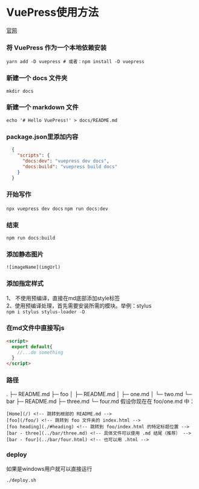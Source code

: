 # VuePress使用方法
[官网](https://www.vuepress.cn/)

### 将 VuePress 作为一个本地依赖安装
``````yarn add -D vuepress # 或者：npm install -D vuepress``````

### 新建一个 docs 文件夹
```mkdir docs```

### 新建一个 markdown 文件
```echo '# Hello VuePress!' > docs/README.md```

### package.json里添加内容
```json
  {
    "scripts": {
      "docs:dev": "vuepress dev docs",
      "docs:build": "vuepress build docs"
    }
  }
```
### 开始写作
```npx vuepress dev docs```
```npm run docs:dev```

### 结束
```npm run docs:build```

### 添加静态图片
```![imageName](imgUrl)```

### 添加指定样式
1、 不使用预编译，直接在md底部添加style标签  
2、使用预编译处理，首先需要安装所需的模块。举例：stylus  
```npm i stylus stylus-loader -D```  
<style lang="stylus"></style>

### 在md文件中直接写js
```html
<script>
  export default{
    //...do something
  }
</script>
```

### 路径
.
├─ README.md
├─ foo
│  ├─ README.md
│  ├─ one.md
│  └─ two.md
└─ bar
   ├─ README.md
   ├─ three.md
   └─ four.md
假设你现在在 foo/one.md 中：
```
[Home](/) <!-- 跳转到根部的 README.md -->
[foo](/foo/) <!-- 跳转到 foo 文件夹的 index.html -->
[foo heading](./#heading) <!-- 跳转到 foo/index.html 的特定标题位置 -->
[bar - three](../bar/three.md) <!-- 具体文件可以使用 .md 结尾（推荐） -->
[bar - four](../bar/four.html) <!-- 也可以用 .html -->
```
### deploy
如果是windows用户就可以直接运行
```
./deploy.sh
```